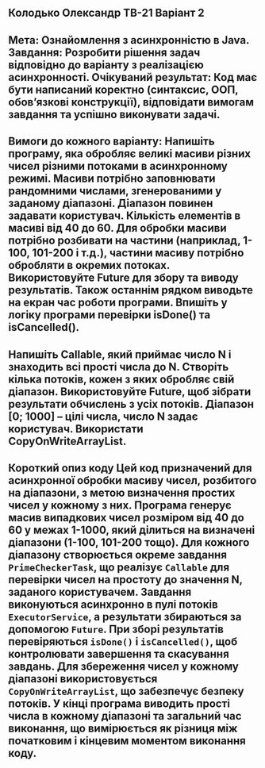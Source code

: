 Колодько Олександр ТВ-21 Варіант 2
--
Мета: Ознайомлення з асинхронністю в Java.
Завдання: Розробити рішення задач відповідно до варіанту з реалізацією
асинхронності.
Очікуваний результат: Код має бути написаний коректно (синтаксис,
ООП, обов’язкові конструкції), відповідати вимогам завдання та успішно
виконувати задачі.
--
Вимоги до кожного варіанту:
Напишіть програму, яка обробляє великі масиви різних чисел різними
потоками в асинхронному режимі.
Масиви потрібно заповнювати рандомними числами, згенерованими у
заданому діапазоні. Діапазон повинен задавати користувач. Кількість елементів
в масиві від 40 до 60.
Для обробки масиви потрібно розбивати на частини (наприклад, 1-100,
101-200 і т.д.), частини масиву потрібно обробляти в окремих потоках.
Використовуйте Future для збору та виводу результатів. Також останнім
рядком виводьте на екран час роботи програми.
Впишіть у логіку програми перевірки isDone() та isCancelled().
--
Напишіть Callable, який приймає число N і знаходить всі прості
числа до N. Створіть кілька потоків, кожен з яких обробляє свій
діапазон. Використовуйте Future, щоб зібрати результати обчислень з
усіх потоків.
Діапазон [0; 1000] – цілі числа, число N задає користувач.
Використати CopyOnWriteArrayList.
--
Короткий опиз коду
Цей код призначений для асинхронної обробки масиву чисел, розбитого на діапазони, з метою визначення простих чисел у кожному з них. Програма генерує масив випадкових чисел розміром від 40 до 60 у межах 1-1000, який ділиться на визначені діапазони (1-100, 101-200 тощо). Для кожного діапазону створюється окреме завдання `PrimeCheckerTask`, що реалізує `Callable` для перевірки чисел на простоту до значення N, заданого користувачем. Завдання виконуються асинхронно в пулі потоків `ExecutorService`, а результати збираються за допомогою `Future`. При зборі результатів перевіряються `isDone()` і `isCancelled()`, щоб контролювати завершення та скасування завдань. Для збереження чисел у кожному діапазоні використовується `CopyOnWriteArrayList`, що забезпечує безпеку потоків. У кінці програма виводить прості числа в кожному діапазоні та загальний час виконання, що вимірюється як різниця між початковим і кінцевим моментом виконання коду.
--
